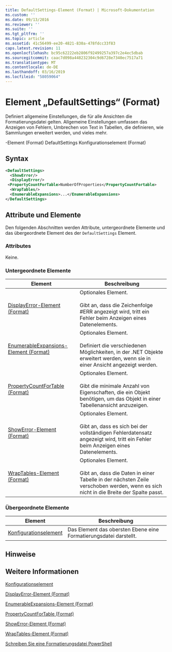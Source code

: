 ```yaml
---
title: DefaultSettings-Element (Format) | Microsoft-Dokumentation
ms.custom: ''
ms.date: 09/13/2016
ms.reviewer: ''
ms.suite: ''
ms.tgt_pltfrm: ''
ms.topic: article
ms.assetid: 41c56499-ee20-4821-830a-478fdcc33f83
caps.latest.revision: 11
ms.openlocfilehash: bc95c62222eb2806f92499257a397c2e4ec5dbab
ms.sourcegitcommit: caac7d098a448232304c9d6728e7340ec7517a71
ms.translationtype: MT
ms.contentlocale: de-DE
ms.lasthandoff: 03/16/2019
ms.locfileid: "58059064"
---
```

# <a name="defaultsettings-element-format"></a>Element „DefaultSettings“ (Format)

Definiert allgemeine Einstellungen, die für alle Ansichten die Formatierungsdatei gelten. Allgemeine Einstellungen umfassen das Anzeigen von Fehlern, Umbrechen von Text in Tabellen, die definieren, wie Sammlungen erweitert werden, und vieles mehr.

-Element (Format) DefaultSettings Konfigurationselement (Format)

## <a name="syntax"></a>Syntax

```xml
<DefaultSettings>
  <ShowError/>
  <DisplayError/>
 <PropertyCountForTable>NumberOfProperties</PropertyCountFortable>
  <WrapTables/>
  <EnumerableExpansions>...</EnumerableExpansions>
</DefaultSettings>
```

## <a name="attributes-and-elements"></a>Attribute und Elemente

Den folgenden Abschnitten werden Attribute, untergeordnete Elemente und das übergeordnete Element des der `DefaultSettings` Element.

### <a name="attributes"></a>Attributes

Keine.

### <a name="child-elements"></a>Untergeordnete Elemente

|Element|Beschreibung|
|-------------|-----------------|
|[DisplayError-Element (Format)](./displayerror-element-format.md)|Optionales Element.<br /><br /> Gibt an, dass die Zeichenfolge #ERR angezeigt wird, tritt ein Fehler beim Anzeigen eines Datenelements.|
|[EnumerableExpansions-Element (Format)](./enumerableexpansions-element-format.md)|Optionales Element.<br /><br /> Definiert die verschiedenen Möglichkeiten, in der .NET Objekte erweitert werden, wenn sie in einer Ansicht angezeigt werden.|
|[PropertyCountForTable (Format)](./propertycountfortable-element-format.md)|Optionales Element.<br /><br /> Gibt die minimale Anzahl von Eigenschaften, die ein Objekt benötigen, um das Objekt in einer Tabellenansicht anzuzeigen.|
|[ShowError-Element (Format)](./showerror-element-format.md)|Optionales Element.<br /><br /> Gibt an, dass es sich bei der vollständigen Fehlerdatensatz angezeigt wird, tritt ein Fehler beim Anzeigen eines Datenelements.|
|[WrapTables-Element (Format)](./wraptables-element-format.md)|Optionales Element.<br /><br /> Gibt an, dass die Daten in einer Tabelle in der nächsten Zeile verschoben werden, wenn es sich nicht in die Breite der Spalte passt.|

### <a name="parent-elements"></a>Übergeordnete Elemente

|Element|Beschreibung|
|-------------|-----------------|
|[Konfigurationselement](./configuration-element-format.md)|Das Element das obersten Ebene eine Formatierungsdatei darstellt.|

## <a name="remarks"></a>Hinweise

## <a name="see-also"></a>Weitere Informationen

[Konfigurationselement](./configuration-element-format.md)

[DisplayError-Element (Format)](./displayerror-element-format.md)

[EnumerableExpansions-Element (Format)](./enumerableexpansions-element-format.md)

[PropertyCountForTable (Format)](./propertycountfortable-element-format.md)

[ShowError-Element (Format)](./showerror-element-format.md)

[WrapTables-Element (Format)](./wraptables-element-format.md)

[Schreiben Sie eine Formatierungsdatei PowerShell](./writing-a-powershell-formatting-file.md)
